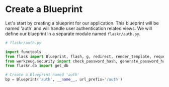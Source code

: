 # Create a Blueprint

Let's start by creating a blueprint for our application. This blueprint will be named 'auth' and will handle user authentication related views. We will define our blueprint in a separate module named `flaskr/auth.py`.

```python
# flaskr/auth.py

import functools
from flask import Blueprint, flash, g, redirect, render_template, request, session, url_for
from werkzeug.security import check_password_hash, generate_password_hash
from flaskr.db import get_db

# Create a Blueprint named 'auth'
bp = Blueprint('auth', __name__, url_prefix='/auth')
```
